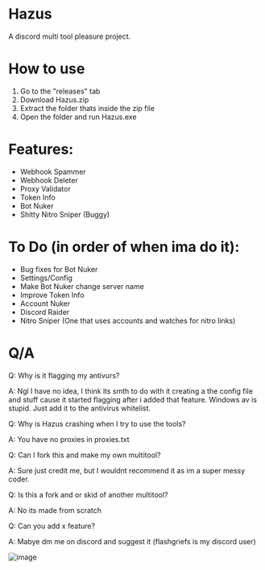 # Hazus
A discord multi tool pleasure project.

# How to use
1) Go to the "releases" tab
2) Download Hazus.zip
3) Extract the folder thats inside the zip file
4) Open the folder and run Hazus.exe

# Features:
- Webhook Spammer
- Webhook Deleter
- Proxy Validator
- Token Info
- Bot Nuker
- Shitty Nitro Sniper (Buggy)

# To Do (in order of when ima do it):
- Bug fixes for Bot Nuker
- Settings/Config
- Make Bot Nuker change server name
- Improve Token Info 
- Account Nuker
- Discord Raider
- Nitro Sniper (One that uses accounts and watches for nitro links)


# Q/A
Q: Why is it flagging my antivurs?

A: Ngl I have no idea, I think its smth to do with it creating a the config file and stuff cause it started flagging after i added that feature. Windows av is stupid. Just add it to the antivirus whitelist.

Q: Why is Hazus crashing when I try to use the tools?

A: You have no proxies in proxies.txt

Q: Can I fork this and make my own multitool?

A: Sure just credit me, but I wouldnt recommend it as im a super messy coder.

Q: Is this a fork and or skid of another multitool?

A: No its made from scratch

Q: Can you add x feature?

A: Mabye dm me on discord and suggest it (flashgriefs is my discord user)

![image](https://github.com/FlashGriefs/Hazus/assets/140736136/b27e4206-100e-4780-8c2b-14279096804a)

